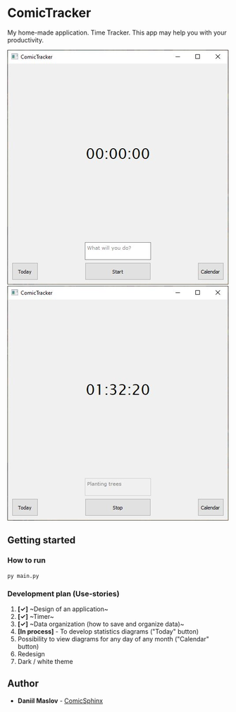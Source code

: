 # ComicTracker
My home-made application. Time Tracker. This app may help you with your productivity.

![Image alt](https://github.com/ComicSphinx/ComicTracker/blob/main/images/intro.JPG)
![Image alt](https://github.com/ComicSphinx/ComicTracker/blob/main/images/second_step.JPG)

## Getting started

### How to run
    py main.py
    
### Development plan (Use-stories)
1. <b>[✓]</b> ~Design of an application~
2. <b>[✓]</b> ~Timer~
3. <b>[✓]</b> ~Data organization (how to save and organize data)~
4. <b>[In process]</b> - To develop statistics diagrams ("Today" button)
5. Possibility to view diagrams for any day of any month ("Calendar" button)
6. Redesign
7. Dark / white theme

## Author
  - **Daniil Maslov** -
    [ComicSphinx](https://github.com/ComicSphinx)
